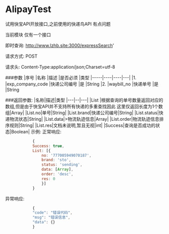 # AlipayTest
试用快宝API开放接口,之前使用的快递鸟API 有点问题

当前模块 仅有一个接口

即时查询: http://www.lzhb.site:3000/expressSearch'

请求方式: POST

请求头: Content-Type:application/json;Charset=utf-8

###参数 
|序号  |名称                    |描述           |是否必须       |类型
|-----|----|----|---|
|1.    |exp_company_code       |快递公司编号     |是          |String
|2.    |waybill_no             |快递单号        |是          |String

###返回参数:
|名称|描述|类型
|---|--|---|
|List  |根据查询的单号数量返回对应的数组,但是由于快宝API并不支持所有快递的多重查找因此 这里仅返回长度为1个数组|Array|
|List.no|单号|String|
|List.brand|快递公司编号|String|
|List.status|快递物流状态|String|
|List.data|>物流轨迹信息|Array|
|List.order|物流轨迹信息排序规则|String|
|List.res|文档未说明,暂且无视|int|
|Success|查询是否成功的状态|Boolean|
示例:
正常响应:
```javascript
            {
            Success: true,
            List: [{
                no: '777005949070187',
                brand: 'sto',
                status: 'sending',
                data: [Array],
                order: 'desc',
                res: 0
                }]
            }
```
异常响应:
```javascript
            {
            "code": "错误代码",
            "msg": "错误信息",
            "data": {}
            }
```

